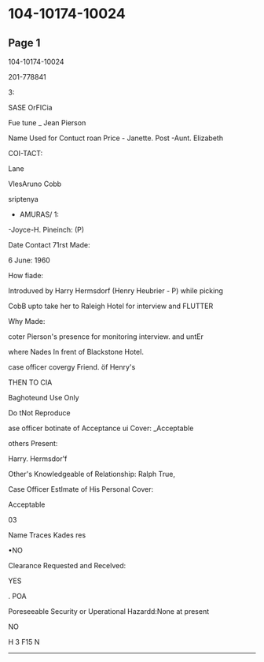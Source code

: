 # 104-10174-10024

## Page 1

104-10174-10024

201-778841

3:

SASE OrFICia

Fue tune _ Jean Pierson

Name Used for Contuct roan Price - Janette. Post -Aunt. Elizabeth

COI-TACT:

Lane

VlesAruno Cobb

sriptenya

- AMURAS/ 1:

-Joyce-H. Pineinch: (P)

Date Contact 71rst Made:

6 June: 1960

How fiade:

Introduved by Harry Hermsdorf (Henry Heubrier - P) while picking

CobB upto take her to Raleigh Hotel for interview and FLUTTER

Why Made:

coter Pierson's presence for monitoring interview. and untEr

where Nades In frent of Blackstone Hotel.

case officer covergy Friend. öf Henry's

THEN TO CIA

Baghoteund Use Only

Do tNot Reproduce

ase officer botinate of Acceptance ui Cover: _Acceptable

others Present:

Harry. Hermsdor'f

Other's Knowledgeable of Relationship: Ralph True,

Case Officer EstImate of His Personal Cover:

Acceptable

03

Name Traces Kades res

•NO

Clearance Requested and Recelved:

YES

. POA

Poreseeable Security or Uperational Hazardd:None at present

NO

H 3 F15 N

---

